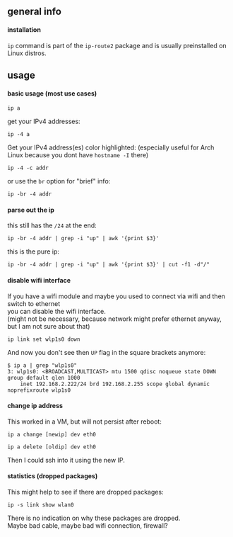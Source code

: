 ## general info

#### installation

`ip` command is part of the `ip-route2` package and is usually preinstalled on Linux distros.


## usage

#### basic usage (most use cases)

```
ip a
```

get your IPv4 addresses:
```
ip -4 a
```

Get your IPv4 address(es) color highlighted: (especially useful for Arch Linux because you dont have `hostname -I` there)
```
ip -4 -c addr
```

or use the `br` option for "brief" info:
```
ip -br -4 addr
```

#### parse out the ip

this still has the `/24` at the end:
```
ip -br -4 addr | grep -i "up" | awk '{print $3}'
```

this is the pure ip:
```
ip -br -4 addr | grep -i "up" | awk '{print $3}' | cut -f1 -d"/"
```

#### disable wifi interface

If you have a wifi module and maybe you used to connect via wifi and then switch to ethernet\
you can disable the wifi interface.\
(might not be necessary, because network might prefer ethernet anyway, but I am not sure about that)

```
ip link set wlp1s0 down
```

And now you don't see then `UP` flag in the square brackets anymore:
```
$ ip a | grep "wlp1s0"
3: wlp1s0: <BROADCAST,MULTICAST> mtu 1500 qdisc noqueue state DOWN group default qlen 1000
    inet 192.168.2.222/24 brd 192.168.2.255 scope global dynamic noprefixroute wlp1s0
```

#### change ip address

This worked in a VM, but will not persist after reboot:
```
ip a change [newip] dev eth0
```

```
ip a delete [oldip] dev eth0
```

Then I could ssh into it using the new IP.

#### statistics (dropped packages)

This might help to see if there are dropped packages:
```
ip -s link show wlan0
```

There is no indication on why these packages are dropped.\
Maybe bad cable, maybe bad wifi connection, firewall?
